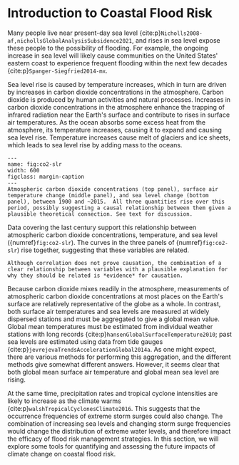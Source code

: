 # Introduction to Coastal Flood Risk

Many people live near present-day sea level {cite:p}`Nicholls2008-af,nichollsGlobalAnalysisSubsidence2021`, and rises in sea level expose these people to the possibility of flooding.  For example, the ongoing increase in sea level will likely cause communities on the United States' eastern coast to experience frequent flooding within the next few decades {cite:p}`Spanger-Siegfried2014-mx`.

Sea level rise is caused by temperature increases, which in turn are driven by increases in carbon dioxide concentrations in the atmosphere.  Carbon dioxide is produced by human activities and natural processes.  Increases in carbon dioxide concentrations in the atmosphere enhance the trapping of infrared radiation near the Earth's surface and contribute to rises in surface air temperatures.  As the ocean absorbs some excess heat from the atmosphere, its temperature increases, causing it to expand and causing sea level rise.  Temperature increases cause melt of glaciers and ice sheets, which leads to sea level rise by adding mass to the oceans.

```{figure} images/co2-slr.png
---
name: fig:co2-slr
width: 600
figclass: margin-caption
---
Atmospheric carbon dioxide concentrations (top panel), surface air temperature change (middle panel), and sea level change (bottom panel), between 1900 and ~2015.  All three quantities rise over this period, possibly suggesting a causal relationship between them given a plausible theoretical connection. See text for discussion.
```

Data covering the last century support this relationship between atmospheric carbon dioxide concentrations, temperature, and sea level ({numref}`fig:co2-slr`).  The curves in the three panels of {numref}`fig:co2-slr`) rise together, suggesting that these variables are related. 

```{important}
Although correlation does not prove causation, the combination of a clear relationship between variables with a plausible explanation for why they should be related is *evidence* for causation.
```

Because carbon dioxide mixes readily in the atmosphere, measurements of atmospheric carbon dioxide concentrations at most places on the Earth's surface are relatively representative of the globe as a whole.  In contrast, both surface air temperatures and sea levels are measured at widely dispersed stations and must be aggregated to give a global mean value.  Global mean temperatures must be estimated from individual weather stations with long records {cite:p}`hansenGlobalSurfaceTemperature2010`; past sea levels are estimated using data from tide gauges {cite:p}`jevrejevaTrendsAccelerationGlobal2014a`.  As one might expect, there are various methods for performing this aggregation, and the different methods give somewhat different answers.  However, it seems clear that both global mean surface air temperature and global mean sea level are rising.

At the same time, precipitation rates and tropical cyclone intensities are likely to increase as the climate warms {cite:p}`walshTropicalCyclonesClimate2016`. This suggests that the occurrence frequencies of extreme storm surges could also change. The combination of increasing sea levels and changing storm surge frequencies would change the distribution of extreme water levels, and therefore impact the efficacy of flood risk management strategies. In this section, we will explore some tools for quantifying and assessing the future impacts of climate change on coastal flood risk.
